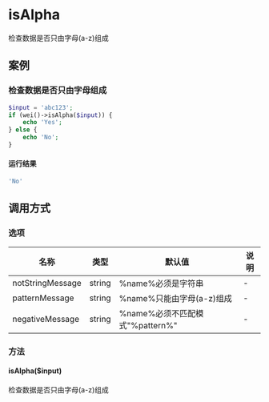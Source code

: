 isAlpha
=======

检查数据是否只由字母(a-z)组成

案例
----

### 检查数据是否只由字母组成
```php
$input = 'abc123';
if (wei()->isAlpha($input)) {
    echo 'Yes';
} else {
    echo 'No';
}
```

#### 运行结果
```php
'No'
```

调用方式
--------

### 选项

| 名称                | 类型    | 默认值                           | 说明              |
|---------------------|---------|----------------------------------|-------------------|
| notStringMessage    | string  | %name%必须是字符串               | -                 |
| patternMessage      | string  | %name%只能由字母(a-z)组成        | -                 |
| negativeMessage     | string  | %name%必须不匹配模式"%pattern%"  | -                 |

### 方法

#### isAlpha($input)
检查数据是否只由字母(a-z)组成
